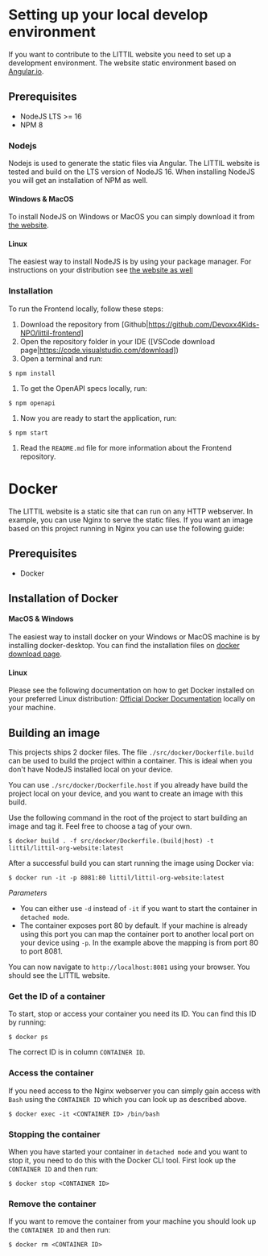 # Setting up your local develop environment

If you want to contribute to the LITTIL website you need to set up a development environment. The website static environment based on [Angular.io](https://angular.io).

## Prerequisites

- NodeJS LTS >= 16
- NPM 8

### Nodejs

Nodejs is used to generate the static files via Angular. The LITTIL website is tested and build on the LTS version of NodeJS 16.
When installing NodeJS you will get an installation of NPM as well.

#### Windows & MacOS

To install NodeJS on Windows or MacOS you can simply download it from [the website](https://nodejs.org/en/).

#### Linux

The easiest way to install NodeJS is by using your package manager. For instructions on your distribution see [the website as well](https://nodejs.org/en/download/package-manager/)

### Installation

To run the Frontend locally, follow these steps:

1. Download the repository from [Github|https://github.com/Devoxx4Kids-NPO/littil-frontend]
1. Open the repository folder in your IDE ([VSCode download page|https://code.visualstudio.com/download])
1. Open a terminal and run:

```shell
$ npm install
```

1. To get the OpenAPI specs locally, run:

```shell
$ npm openapi
```

1. Now you are ready to start the application, run:

```shell
$ npm start
```

1. Read the `README.md` file for more information about the Frontend repository.

# Docker

The LITTIL website is a static site that can run on any HTTP webserver. In example, you can use Nginx to serve the static files.
If you want an image based on this project running in Nginx you can use the following guide:

## Prerequisites

- Docker

## Installation of Docker

#### MacOS & Windows

The easiest way to install docker on your Windows or MacOS machine is by installing docker-desktop. You can find the
installation files on [docker download page](https://www.docker.com/get-started).

#### Linux

Please see the following documentation on how to get Docker installed on your preferred Linux distribution:
[Official Docker Documentation](https://docs.docker.com/engine/install/#server)
locally on your machine.

## Building an image

This projects ships 2 docker files. The file `./src/docker/Dockerfile.build` can be used to build the project within
a container. This is ideal when you don't have NodeJS installed local on your device.

You can use `./src/docker/Dockerfile.host` if you already have build the project local on your device, and you
want to create an image with this build.

Use the following command in the root of the project to start building an image and tag it. Feel free to choose a tag of your own.

```shell
$ docker build . -f src/docker/Dockerfile.(build|host) -t littil/littil-org-website:latest
```

After a successful build you can start running the image using Docker via:

```shell
$ docker run -it -p 8081:80 littil/littil-org-website:latest
```

_Parameters_

- You can either use `-d` instead of `-it` if you want to start the container in `detached mode`.
- The container exposes port 80 by default. If your machine is already using this port you can map the
  container port to another local port on your device using `-p`. In the example above the mapping is from port 80 to port 8081.

You can now navigate to `http://localhost:8081` using your browser. You should see the LITTIL website.

### Get the ID of a container

To start, stop or access your container you need its ID. You can find this ID by running:

```shell
$ docker ps
```

The correct ID is in column `CONTAINER ID`.

### Access the container

If you need access to the Nginx webserver you can simply gain access with `Bash` using the `CONTAINER ID`
which you can look up as described above.

```shell
$ docker exec -it <CONTAINER ID> /bin/bash
```

### Stopping the container

When you have started your container in `detached mode` and you want to stop it, you need to do this with the Docker CLI tool.
First look up the `CONTAINER ID` and then run:

```shell
$ docker stop <CONTAINER ID>
```

### Remove the container

If you want to remove the container from your machine you should look up the `CONTAINER ID` and then run:

```shell
$ docker rm <CONTAINER ID>
```
